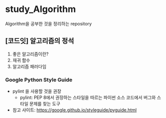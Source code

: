 # study_Algorithm
Algorithm을 공부한 것을 정리하는 repository

## [코드잇] 알고리즘의 정석
1. 좋은 알고리즘이란? 
2. 재귀 함수
3. 알고리즘 패러다임

### Google Python Style Guide
  - pylint 을 사용할 것을 권장
      -  pylint: PEP 8에서 권장하는 스타일을 따르는 파이썬 소스 코드에서 버그와 스타일 문제를 찾는 도구
  - 참고 사이트: https://google.github.io/styleguide/pyguide.html
